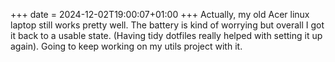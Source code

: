 +++
date = 2024-12-02T19:00:07+01:00
+++
Actually, my old Acer linux laptop still works pretty well. The battery is kind of worrying but overall I got it back to a usable state. (Having tidy dotfiles really helped with setting it up again). Going to keep working on my utils project with it.
